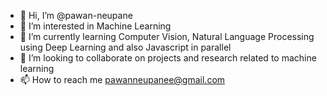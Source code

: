 - 👋 Hi, I’m @pawan-neupane
- 👀 I’m interested in Machine Learning
- 🌱 I’m currently learning Computer Vision, Natural Language Processing using Deep Learning and also Javascript in parallel
- 💞️ I’m looking to collaborate on projects and research related to machine learning
- 📫 How to reach me pawanneupanee@gmail.com

<!---
pawan-neupane/pawan-neupane is a ✨ special ✨ repository because its `README.md` (this file) appears on your GitHub profile.
You can click the Preview link to take a look at your changes.
--->
